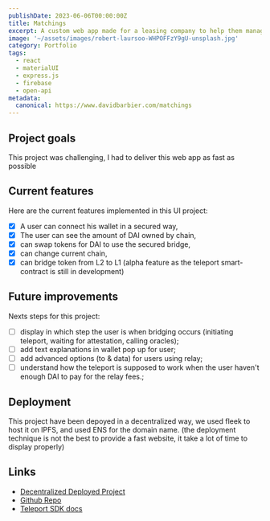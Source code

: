 ```yaml
---
publishDate: 2023-06-06T00:00:00Z
title: Matchings
excerpt: A custom web app made for a leasing company to help them manage their tyres. 
image: '~/assets/images/robert-laursoo-WHPOFFzY9gU-unsplash.jpg'
category: Portfolio
tags:
  - react
  - materialUI
  - express.js
  - firebase
  - open-api
metadata:
  canonical: https://www.davidbarbier.com/matchings
---
```



## Project goals

This project was challenging, I had to deliver this web app as fast as possible

## Current features

Here are the current features implemented in this UI project:
  - [X] A user can connect his wallet in a secured way,
  - [X] The user can see the amount of DAI owned by chain, 
  - [X] can swap tokens for DAI to use the secured bridge,
  - [X] can change current chain,
  - [X] can bridge token from L2 to L1 (alpha feature as the teleport smart-contract is still in development)

## Future improvements 

Nexts steps for this project: 
   - [ ] display in which step the user is when bridging occurs (initiating teleport, waiting for attestation, calling oracles);
   - [ ] add text explanations in wallet pop up for user;
   - [ ] add advanced options (to & data) for users using relay;
   - [ ] understand how the teleport is supposed to work when the user haven't enough DAI to pay for the relay fees.;

## Deployment

This project have been depoyed in a decentralized way, we used fleek to host it on IPFS, and used ENS for the domain name. (the deployment technique is not the best to provide a fast website, it take a lot of time to display properly)

## Links

- [Decentralized Deployed Project](http://teleportdai.eth.link)
- [Github Repo](https://github.com/davidbarbi3r/maker-teleport)
- [Teleport SDK docs](https://makergrowth.github.io/teleport-sdk-docs/)